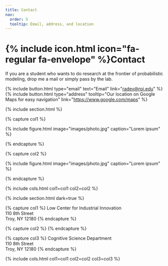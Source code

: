 ```yaml
---
title: Contact
nav:
  order: 5
  tooltip: Email, address, and location
---
```


# {% include icon.html icon="fa-regular fa-envelope" %}Contact

If you are a student who wants to do research at the frontier of probabilistic modeling, drop me a mail or simply pass by the lab.

{%
  include button.html
  type="email"
  text="Email"
  link="radev@rpi.edu"
%}
{%
  include button.html
  type="address"
  tooltip="Our location on Google Maps for easy navigation"
  link="https://www.google.com/maps"
%}

{% include section.html %}

{% capture col1 %}

{%
  include figure.html
  image="images/photo.jpg"
  caption="Lorem ipsum"
%}

{% endcapture %}

{% capture col2 %}

{%
  include figure.html
  image="images/photo.jpg"
  caption="Lorem ipsum"
%}

{% endcapture %}

{% include cols.html col1=col1 col2=col2 %}

{% include section.html dark=true %}

{% capture col1 %}
Low Center for Industrial Innovation<br>
110 8th Street<br>
Troy, NY 12180
{% endcapture %}

{% capture col2 %}
{% endcapture %}

{% capture col3 %}
Cognitive Science Department<br>
110 8th Street<br>
Troy, NY 12180
{% endcapture %}


{% include cols.html col1=col1 col2=col2 col3=col3 %}
